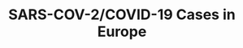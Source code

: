 ---
title: SARS-COV-2/COVID-19 Cases in Europe
herb_id: covid19_eu_data
contributors:
- github: covid19-eu-zh
  name: covid19-eu-zh
data:
- description: Records of SARS-COV-2 Cases in Germany
  fields:
  - description: alpha 2 code of the country
    name: country
  - description: State of Germany in German
    name: state
  - description: number of cases by the specified datetime
    name: cases
  - description: datetime of the record
    name: datetime
  format: csv
  name: SARS-COV-2/COVID-19 Cases in Germany in csv format
  path: dataset/covid-19-de.csv
  size: null
  updated_at: ''
- description: Records of SARS-COV-2/COVID-19 Cases in Austria
  fields:
  - description: alpha 2 code of the country
    name: country
  - description: State of Austria
    name: state
  - description: number of cases by the specified datetime
    name: cases
  - description: recovered patients. started tracking on 2020-03-13
    name: recovered
  - description: number of deaths. started tracking on 2020-03-13
    name: deaths
  - description: datetime of the record
    name: datetime
  format: csv
  name: SARS-COV-2/COVID-19 Cases in AT in csv format
  path: dataset/covid-19-at.csv
  size: null
  updated_at: ''
- description: Records of SARS-COV-2/COVID-19 Cases in Netherland
  fields:
  - description: alpha 2 code of the country
    name: country
  - description: city in Netherland
    name: city
  - description: number of cases by the specified datetime
    name: cases
  - description: population of the city
    name: population
  - description: number of cases per 100k population by the specified datetime
    name: cases/100k pop.
  - description: date of the record update on the volksgezondheidenzorg website, only
      the date matters
    name: datetime
  format: csv
  name: SARS-COV-2/COVID-19 Cases in NL in csv format
  path: dataset/covid-19-nl.csv
  size: null
  updated_at: ''
- description: Records of SARS-COV-2/COVID-19 Cases in England
  fields:
  - description: alpha 2 code of the country
    name: country
  - description: local authorities in England, city, town, borough, etc.
    name: authority
  - description: number of cases by the specified datetime
    name: cases
  - description: datetime of the record update on the website
    name: datetime
  format: csv
  name: SARS-COV-2/COVID-19 Cases in England in csv format
  path: dataset/covid-19-england.csv
  size: null
  updated_at: ''
- description: Records of SARS-COV-2/COVID-19 Cases in Scotland
  fields:
  - description: alpha 2 code of the country
    name: country
  - description: local authorities in England, city, town, borough, etc.
    name: authority
  - description: number of cases by the specified datetime
    name: cases
  - description: datetime of the record update on the website
    name: datetime
  format: csv
  name: SARS-COV-2/COVID-19 Cases in Scotland in csv format
  path: dataset/covid-19-scotland.csv
  size: null
  updated_at: ''
- description: Records of SARS-COV-2/COVID-19 Cases in Sweden
  fields:
  - description: alpha 2 code of the country
    name: country
  - description: local authorities in England, city, town, borough, etc.
    name: authority
  - description: number of cases by the specified datetime
    name: cases
  - description: number of cases per 100k population by the specified datetime
    name: cases/100k pop.
  - description: percent of cases by the specified datetime
    name: percent
  - description: datetime of the record update on the website
    name: datetime
  format: csv
  name: SARS-COV-2/COVID-19 Cases in SE in csv format
  path: dataset/covid-19-se.csv
  size: null
  updated_at: ''
- description: Records of SARS-COV-2/COVID-19 Cases in FR
  fields:
  - description: alpha 2 code of the country
    name: country
  - description: local provinces or oversea authorities in France, Oversea and Metropolis
      are also added as conditional sum
    name: authority
  - description: number of cases by the specified datetime
    name: cases
  - description: datetime of the record update on the website
    name: datetime
  format: csv
  name: SARS-COV-2/COVID-19 Cases in FR in csv format
  path: dataset/covid-19-fr.csv
  size: null
  updated_at: ''
- description: Records of SARS-COV-2/COVID-19 Cases in PL
  fields:
  - description: alpha 2 code of the country
    name: country
  - description: provinces in PL or sum as the total
    name: province
  - description: number of cases by the specified datetime
    name: cases
  - description: number of deaths by the specified datetime
    name: deaths
  - description: datetime of the record update on the website
    name: datetime
  format: csv
  name: SARS-COV-2/COVID-19 Cases in PL in csv format
  path: dataset/covid-19-pl.csv
  size: null
  updated_at: ''
- description: Records of SARS-COV-2/COVID-19 Cases in CZ
  fields:
  - description: alpha 2 code of the country
    name: country
  - description: regions in CZ or sum as the total
    name: authority
  - description: number of cases by the specified datetime
    name: cases
  - description: datetime of the record update on the website
    name: datetime
  format: csv
  name: SARS-COV-2/COVID-19 Cases in CZ in csv format
  path: dataset/covid-19-cz.csv
  size: null
  updated_at: ''
- description: Records of SARS-COV-2/COVID-19 Cases in EU from ECDC
  fields:
  - description: alpha 2 code of the country
    name: country
  - description: number of cases by the specified datetime
    name: cases
  - description: number of deaths by the specified datetime
    name: deaths
  - description: datetime of the record update on the website
    name: datetime
  format: csv
  name: SARS-COV-2/COVID-19 Cases From ECDC
  path: dataset/covid-19-ecdc.csv
  size: null
  updated_at: ''
description: SARS-COV-2/COVID-19 Cases in Europe by Country, State, and Date
name: SARS-COV-2/COVID-19 Cases in Europe
references:
- link: https://www.rki.de/DE/Content/InfAZ/N/Neuartiges_Coronavirus/Fallzahlen.html
  name: 'SARS-CoV-2: Fallzahlen in Deutschland, China und weltweit'
- link: https://www.sozialministerium.at/Themen/Gesundheit/Uebertragbare-Krankheiten/Infektionskrankheiten-A-Z/Neuartiges-Coronavirus.html
  name: Neuartiges Coronavirus (COVID-19)
- link: https://www.volksgezondheidenzorg.info/onderwerp/infectieziekten/regionaal-internationaal/coronavirus-covid-19#node-coronavirus-covid-19-meldingen
  name: volksgezondheidenzorg.info in NL
- link: https://www.gov.uk/government/publications/coronavirus-covid-19-number-of-cases-in-england/coronavirus-covid-19-number-of-cases-in-england
  name: Public Health England
- link: https://www.gov.pl/web/koronawirus/wykaz-zarazen-koronawirusem-sars-cov-2
  name: Serwis Rzeczypospolitej Polskiej
- link: https://onemocneni-aktualne.mzcr.cz/covid-19
  name: "P\u0159ehled situace v \u010CR: COVID-19 - CZ"
- link: https://www.ecdc.europa.eu/en/cases-2019-ncov-eueea
  name: Situation update for the EU/EEA and the UK, as of 19 March 2020
repository: covid19-eu-zh/covid19-eu-data
tags:
- Health

---